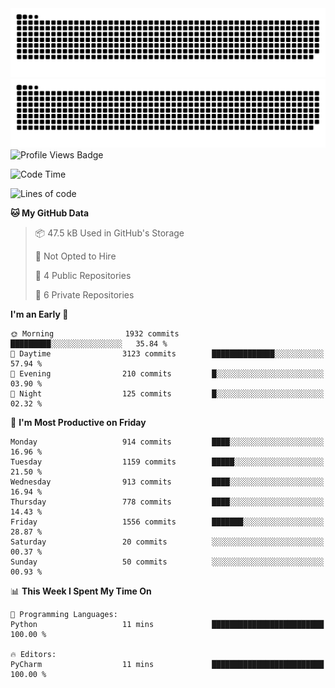 <img src="https://github.com/nielsbaggerman/nielsbaggerman/blob/output/github-contribution-grid-snake.svg#gh-light-mode-only" alt="GitHub Snake Light">
<img src="https://github.com/nielsbaggerman/nielsbaggerman/blob/output/github-contribution-grid-snake-dark.svg#gh-dark-mode-only" alt="GitHub Snake Dark">
<img src="https://komarev.com/ghpvc/?username=nielsbaggerman&amp;label=Profile+Views" alt="Profile Views Badge" />

<!--START_SECTION:waka-->
![Code Time](http://img.shields.io/badge/Code%20Time-2%2C136%20hrs%2055%20mins-blue)

![Lines of code](https://img.shields.io/badge/From%20Hello%20World%20I%27ve%20Written-7.7%20million%20lines%20of%20code-blue)

**🐱 My GitHub Data** 

> 📦 47.5 kB Used in GitHub's Storage 
 > 
> 🚫 Not Opted to Hire
 > 
> 📜 4 Public Repositories 
 > 
> 🔑 6 Private Repositories 
 > 
**I'm an Early 🐤** 

```text
🌞 Morning                1932 commits        █████████░░░░░░░░░░░░░░░░   35.84 % 
🌆 Daytime                3123 commits        ██████████████░░░░░░░░░░░   57.94 % 
🌃 Evening                210 commits         █░░░░░░░░░░░░░░░░░░░░░░░░   03.90 % 
🌙 Night                  125 commits         █░░░░░░░░░░░░░░░░░░░░░░░░   02.32 % 
```
📅 **I'm Most Productive on Friday** 

```text
Monday                   914 commits         ████░░░░░░░░░░░░░░░░░░░░░   16.96 % 
Tuesday                  1159 commits        █████░░░░░░░░░░░░░░░░░░░░   21.50 % 
Wednesday                913 commits         ████░░░░░░░░░░░░░░░░░░░░░   16.94 % 
Thursday                 778 commits         ████░░░░░░░░░░░░░░░░░░░░░   14.43 % 
Friday                   1556 commits        ███████░░░░░░░░░░░░░░░░░░   28.87 % 
Saturday                 20 commits          ░░░░░░░░░░░░░░░░░░░░░░░░░   00.37 % 
Sunday                   50 commits          ░░░░░░░░░░░░░░░░░░░░░░░░░   00.93 % 
```


📊 **This Week I Spent My Time On** 

```text
💬 Programming Languages: 
Python                   11 mins             █████████████████████████   100.00 % 

🔥 Editors: 
PyCharm                  11 mins             █████████████████████████   100.00 % 
```


<!--END_SECTION:waka-->
